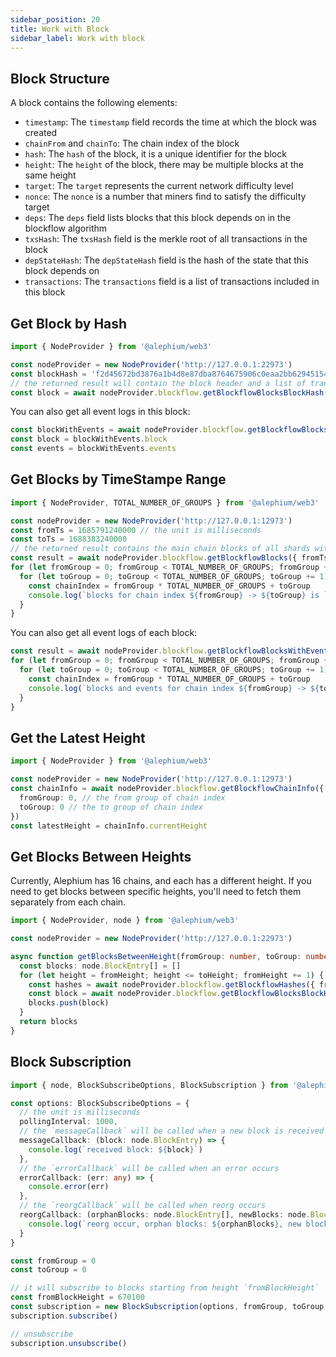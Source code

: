 ```yaml
---
sidebar_position: 20
title: Work with Block
sidebar_label: Work with block
---
```


## Block Structure

A block contains the following elements:

* `timestamp`: The `timestamp` field records the time at which the block was created
* `chainFrom` and `chainTo`: The chain index of the block
* `hash`: The `hash` of the block, it is a unique identifier for the block
* `height`: The `height` of the block, there may be multiple blocks at the same height
* `target`: The `target` represents the current network difficulty level
* `nonce`: The `nonce` is a number that miners find to satisfy the difficulty target
* `deps`: The `deps` field lists blocks that this block depends on in the blockflow algorithm
* `txsHash`: The `txsHash` field is the merkle root of all transactions in the block
* `depStateHash`: The `depStateHash` field is the hash of the state that this block depends on
* `transactions`: The `transactions` field is a list of transactions included in this block

## Get Block by Hash

```typescript
import { NodeProvider } from '@alephium/web3'

const nodeProvider = new NodeProvider('http://127.0.0.1:22973')
const blockHash = 'f2d45672bd3876a1b4d8e87dba8764675906c0eaa2bb62945154f9783e0395c0'
// the returned result will contain the block header and a list of transactions within the block
const block = await nodeProvider.blockflow.getBlockflowBlocksBlockHash(blockHash)
```

You can also get all event logs in this block:

```typescript
const blockWithEvents = await nodeProvider.blockflow.getBlockflowBlocksWithEventsBlockHash(blockHash)
const block = blockWithEvents.block
const events = blockWithEvents.events
```

## Get Blocks by TimeStampe Range

```typescript
import { NodeProvider, TOTAL_NUMBER_OF_GROUPS } from '@alephium/web3'

const nodeProvider = new NodeProvider('http://127.0.0.1:12973')
const fromTs = 1685791240000 // the unit is milliseconds
const toTs = 1688383240000
// the returned result contains the main chain blocks of all shards within the timestamp range
const result = await nodeProvider.blockflow.getBlockflowBlocks({ fromTs, toTs })
for (let fromGroup = 0; fromGroup < TOTAL_NUMBER_OF_GROUPS; fromGroup += 1) {
  for (let toGroup = 0; toGroup < TOTAL_NUMBER_OF_GROUPS; toGroup += 1) {
    const chainIndex = fromGroup * TOTAL_NUMBER_OF_GROUPS + toGroup
    console.log(`blocks for chain index ${fromGroup} -> ${toGroup} is `, result.blocks[chainIndex])
  }
}
```

You can also get all event logs of each block:

```typescript
const result = await nodeProvider.blockflow.getBlockflowBlocksWithEvents({ fromTs, toTs })
for (let fromGroup = 0; fromGroup < TOTAL_NUMBER_OF_GROUPS; fromGroup += 1) {
  for (let toGroup = 0; toGroup < TOTAL_NUMBER_OF_GROUPS; toGroup += 1) {
    const chainIndex = fromGroup * TOTAL_NUMBER_OF_GROUPS + toGroup
    console.log(`blocks and events for chain index ${fromGroup} -> ${toGroup} is `, result.blocksAndEvents[chainIndex])
  }
}
```

## Get the Latest Height

```typescript
import { NodeProvider } from '@alephium/web3'

const nodeProvider = new NodeProvider('http://127.0.0.1:12973')
const chainInfo = await nodeProvider.blockflow.getBlockflowChainInfo({
  fromGroup: 0, // the from group of chain index
  toGroup: 0 // the to group of chain index
})
const latestHeight = chainInfo.currentHeight
```

## Get Blocks Between Heights

Currently, Alephium has 16 chains, and each has a different height. If you need to get blocks between specific heights, you'll need to fetch them separately from each chain.

```typescript
import { NodeProvider, node } from '@alephium/web3'

const nodeProvider = new NodeProvider('http://127.0.0.1:22973')

async function getBlocksBetweenHeight(fromGroup: number, toGroup: number, fromHeight: number, toHeight: number): Promise<node.BlockEntry[]> {
  const blocks: node.BlockEntry[] = []
  for (let height = fromHeight; height <= toHeight; fromHeight += 1) {
    const hashes = await nodeProvider.blockflow.getBlockflowHashes({ fromGroup, toGroup, height })
    const block = await nodeProvider.blockflow.getBlockflowBlocksBlockHash(hashes[0])
    blocks.push(block)
  }
  return blocks
}
```

## Block Subscription

```typescript
import { node, BlockSubscribeOptions, BlockSubscription } from '@alephium/web3'

const options: BlockSubscribeOptions = {
  // the unit is milliseconds
  pollingInterval: 1000,
  // the `messageCallback` will be called when a new block is received
  messageCallback: (block: node.BlockEntry) => {
    console.log(`received block: ${block}`)
  },
  // the `errorCallback` will be called when an error occurs
  errorCallback: (err: any) => {
    console.error(err)
  },
  // the `reorgCallback` will be called when reorg occurs 
  reorgCallback: (orphanBlocks: node.BlockEntry[], newBlocks: node.BlockEntry[]) => {
    console.log(`reorg occur, orphan blocks: ${orphanBlocks}, new blocks: ${newBlocks}`)
  }
}

const fromGroup = 0
const toGroup = 0

// it will subscribe to blocks starting from height `fromBlockHeight`
const fromBlockHeight = 670100
const subscription = new BlockSubscription(options, fromGroup, toGroup, fromBlockHeight)
subscription.subscribe()

// unsubscribe
subscription.unsubscribe()
```